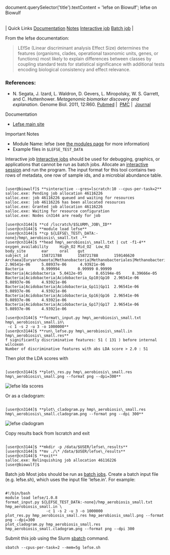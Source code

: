 

document.querySelector('title').textContent = 'lefse on Biowulf';
lefse on Biowulf


|  |
| --- |
| 
Quick Links
[Documentation](#doc)
[Notes](#notes)
[Interactive job](#int) 
[Batch job](#sbatch) 
 |



From the lefse documentation:



>  LEfSe (Linear discriminant analysis Effect Size) determines the features
> (organisms, clades, operational taxonomic units, genes, or functions) most
> likely to explain differences between classes by coupling standard tests for
> statistical significance with additional tests encoding biological consistency
> and effect relevance. 


### References:


* N. Segata, J. Izard, L. Waldron, D. Gevers, L. Miropolsky, W. S. Garrett, and C. Huttenhower. 
*Metagenomic biomarker discovery and explanation*. Genome Biol. 2011, 12:R60.
[Pubmed](https://www.ncbi.nlm.nih.gov/pubmed/21702898) | 
[PMC](https://www.ncbi.nlm.nih.gov/pmc/articles/PMC3218848/) | 
[Journal](https://genomebiology.biomedcentral.com/articles/10.1186/gb-2011-12-6-r60)



Documentation
* [Lefse main site](https://github.com/SegataLab/lefse)


Important Notes
* Module Name: lefse (see [the modules page](/apps/modules.html) for more information)
* Example files in `$LEFSE_TEST_DATA`



Interactive job
[Interactive jobs](/docs/userguide.html#int) should be used for debugging, graphics, or applications that cannot be run as batch jobs.
Allocate an [interactive session](/docs/userguide.html#int) and
run the program. The input format for this tool contains two rows of metadata,
one row of sample ids, and a microbial abundance table.



```

[user@biowulf]$ **sinteractive --gres=lscratch:10 --cpus-per-task=2**
salloc.exe: Pending job allocation 46116226
salloc.exe: job 46116226 queued and waiting for resources
salloc.exe: job 46116226 has been allocated resources
salloc.exe: Granted job allocation 46116226
salloc.exe: Waiting for resource configuration
salloc.exe: Nodes cn3144 are ready for job

[user@cn3144]$ **cd /lscratch/$SLURM\_JOB\_ID**
[user@cn3144]$ **module load lefse**
[user@cn3144]$ **cp ${LEFSE\_TEST\_DATA:-none}/hmp\_aerobiosis\_small.txt .**
[user@cn3144]$ **head hmp\_aerobiosis\_small.txt | cut -f1-4**
oxygen_availability     High_O2 Mid_O2  Low_O2
body_site       ear     oral    gut
subject_id      158721788       158721788       159146620
Archaea|Euryarchaeota|Methanobacteria|Methanobacteriales|Methanobacteriaceae|Methanobrevibacter 2.96541e-06     5.08937e-06      4.93921e-06
Bacteria        0.999994        0.99999 0.99999
Bacteria|Acidobacteria  5.0412e-05      8.65194e-05     8.39666e-05
Bacteria|Acidobacteria|Acidobacteria_Gp10|Gp10  2.96541e-06     5.08937e-06     4.93921e-06
Bacteria|Acidobacteria|Acidobacteria_Gp11|Gp11  2.96541e-06     5.08937e-06     4.93921e-06
Bacteria|Acidobacteria|Acidobacteria_Gp16|Gp16  2.96541e-06     5.08937e-06     4.93921e-06
Bacteria|Acidobacteria|Acidobacteria_Gp17|Gp17  2.96541e-06     5.08937e-06     4.93921e-06

[user@cn3144]$ **format\_input.py hmp\_aerobiosis\_small.txt hmp\_aerobiosis\_small.in\
 -c 1 -s 2 -u 3 -o 1000000**
[user@cn3144]$ **run\_lefse.py hmp\_aerobiosis\_small.in hmp\_aerobiosis\_small.res**
f significantly discriminative features: 51 ( 131 ) before internal wilcoxon
Number of discriminative features with abs LDA score > 2.0 : 51

```

Then plot the LDA scores with



```

[user@cn3144]$ **plot\_res.py hmp\_aerobiosis\_small.res hmp\_aerobiosis\_small.png --format png --dpi=300**

```


![lefse lda scores](/images/lefse_lda.png)

Or as a cladogram:



```

[user@cn3144]$ **plot\_cladogram.py hmp\_aerobiosis\_small.res hmp\_aerobiosis\_small.cladogram.png --format png --dpi 300**

```


![lefse cladogram](/images/lefse_cladogram.png)

Copy results back from lscratch and exit



```

[user@cn3144]$ **mkdir -p /data/$USER/lefse\_results**
[user@cn3144]$ **mv ./\* /data/$USER/lefse\_results**
[user@cn3144]$ **exit**
salloc.exe: Relinquishing job allocation 46116226
[user@biowulf]$

```


Batch job
Most jobs should be run as [batch jobs](/docs/userguide.html#submit).
Create a batch input file (e.g. lefse.sh), which uses the input file 'lefse.in'. For example:



```

#!/bin/bash
module load lefse/1.0.8
format_input.py ${LEFSE_TEST_DATA:-none}/hmp_aerobiosis_small.txt hmp_aerobiosis_small.in \
                  -c 1 -s 2 -u 3 -o 1000000
plot_res.py hmp_aerobiosis_small.res hmp_aerobiosis_small.png --format png --dpi=300
plot_cladogram.py hmp_aerobiosis_small.res hmp_aerobiosis_small.cladogram.png --format png --dpi 300

```

Submit this job using the Slurm [sbatch](/docs/userguide.html) command.



```
sbatch --cpus-per-task=2 --mem=5g lefse.sh
```







